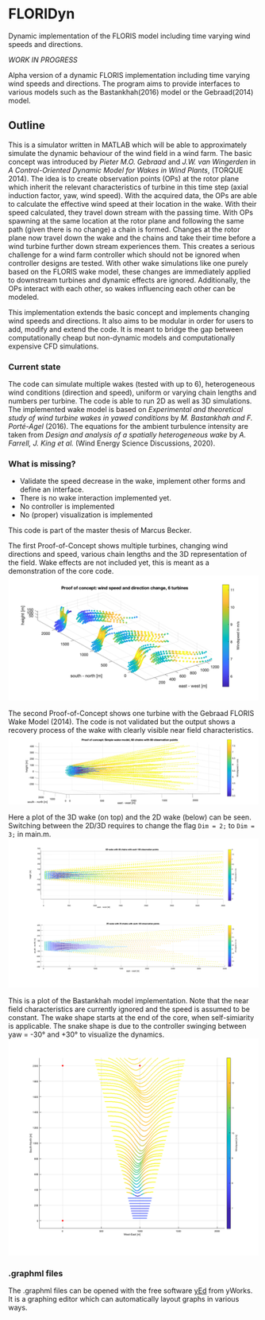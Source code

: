 # FLORIDyn
Dynamic implementation of the FLORIS model including time varying wind speeds and directions.

*WORK IN PROGRESS*

Alpha version of a dynamic FLORIS implementation including time varying wind speeds and directions.
The program aims to provide interfaces to various models such as the Bastankhah(2016) model or the Gebraad(2014) model.

## Outline
This is a simulator written in MATLAB which will be able to approximately simulate the dynamic behaviour of the wind field in a wind farm. The basic concept was introduced by *Pieter M.O. Gebraad* and *J.W. van Wingerden* in *A Control-Oriented Dynamic Model for Wakes in Wind Plants*, (TORQUE 2014).
The idea is to create observation points (OPs) at the rotor plane which inherit the relevant characteristics of turbine in this time step (axial induction factor, yaw, wind speed). With the acquired data, the OPs are able to calculate the effective wind speed at their location in the wake. With their speed calculated, they travel down stream with the passing time. With OPs spawning at the same location at the rotor plane and following the same path (given there is no change) a chain is formed. Changes at the rotor plane now travel down the wake and the chains and take their time before a wind turbine further down stream experiences them. This creates a serious challenge for a wind farm controller which should not be ignored when controller designs are tested. With other wake simulations like one purely based on the FLORIS wake model, these changes are immediately applied to downstream turbines and dynamic effects are ignored. 
Additionally, the OPs interact with each other, so wakes influencing each other can be modeled.

This implementation extends the basic concept and implements changing wind speeds and directions. It also aims to be modular in order for users to add, modify and extend the code. It is meant to bridge the gap between computationally cheap but non-dynamic models and computationally expensive CFD simulations.

### Current state
The code can simulate multiple wakes (tested with up to 6), heterogeneous wind conditions (direction and speed), uniform or varying chain lengths and numbers per turbine. The code is able to run 2D as well as 3D simulations. The implemented wake model is based on *Experimental and theoretical study of wind turbine wakes in yawed conditions* by *M. Bastankhah and F. Porté-Agel* (2016). The equations for the ambient turbulence intensity are taken from *Design and analysis of a spatially heterogeneous wake* by *A. Farrell, J. King et al.* (Wind Energy Science Discussions, 2020).

### What is missing?
* Validate the speed decrease in the wake, implement other forms and define an interface.
* There is no wake interaction implemented yet.
* No controller is implemented
* No (proper) visualization is implemented

This code is part of the master thesis of Marcus Becker.

The first Proof-of-Concept shows multiple turbines, changing wind directions and speed, various chain lengths and the 3D representation of the field. Wake effects are not included yet, this is meant as a demonstration of the core code.
![Proof of concept changing wind direction and speed](https://github.com/JuliusAurelius/FLORIDyn/blob/master/Pictures/Proof_of_concept_WindDirSpe_change_05.png?raw=true)

The second Proof-of-Concept shows one turbine with the Gebraad FLORIS Wake Model (2014). The code is not validated but the output shows a recovery process of the wake with clearly visible near field characteristics.
![Proof of concept changing wind direction and speed](https://github.com/JuliusAurelius/FLORIDyn/blob/master/Pictures/Proof_of_concept_Wake_02.png?raw=true)

Here a plot of the 3D wake (on top) and the 2D wake (below) can be seen. Switching between the 2D/3D requires to change the flag `Dim = 2;` to `Dim = 3;` in main.m.
![3D model next to a 2D model](https://github.com/JuliusAurelius/FLORIDyn/blob/master/Pictures/2D_3D.png)

This is a plot of the Bastankhah model implementation. Note that the near field characteristics are currently ignored and the speed is assumed to be constant. The wake shape starts at the end of the core, when self-simiarity is applicable. The snake shape is due to the controller swinging between yaw = -30° and +30° to visualize the dynamics.
![First FLORIS (Bastankhah) implementation](https://github.com/JuliusAurelius/FLORIDyn/blob/master/Pictures/bastankhah04.png)

### .graphml files
The .graphml files can be opened with the free software [yEd](https://www.yworks.com/products/yed#yed-support-resources) from yWorks. It is a graphing editor which can automatically layout graphs in various ways.
